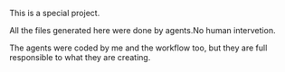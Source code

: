 This is a special project.

All the files generated here were done by agents.No human intervetion.

The agents were coded by me and the workflow too, but they are full responsible to what they are creating.
